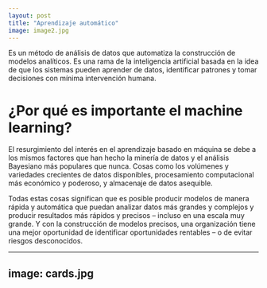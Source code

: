 ```yaml
---
layout: post
title: "Aprendizaje automático"
image: image2.jpg 
---
```


Es un método de análisis de datos que automatiza la construcción de modelos analíticos. Es una rama de la inteligencia artificial basada en la idea de que los sistemas pueden aprender de datos, identificar patrones y tomar decisiones con mínima intervención humana.


# ¿Por qué es importante el machine learning?

El resurgimiento del interés en el aprendizaje basado en máquina se debe a los mismos factores que han hecho la minería de datos y el análisis Bayesiano más populares que nunca. Cosas como los volúmenes y variedades crecientes de datos disponibles, procesamiento computacional más económico y poderoso, y almacenaje de datos asequible.

Todas estas cosas significan que es posible producir modelos de manera rápida y automática que puedan analizar datos más grandes y complejos y producir resultados más rápidos y precisos – incluso en una escala muy grande. Y con la construcción de modelos precisos, una organización tiene una mejor oportunidad de identificar oportunidades rentables – o de evitar riesgos desconocidos.

---
image: cards.jpg
---
